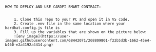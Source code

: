                                                                         HOW TO DEPLOY AND USE CARDFI SMART CONTRACT:


        1. Clone this repo to your PC and open it in VS code.
        2. Create .env file in the same location where your hardhat.config.js file is
        3. Fill up the variables that are shown on the picture below:
        ![env_image](https://user-images.githubusercontent.com/68442071/208809801-f22b5d3b-1662-45e4-b460-e2a4192a4414.png)
